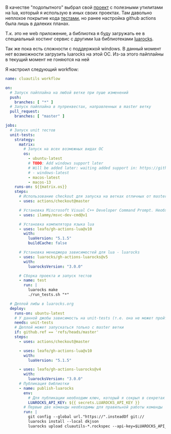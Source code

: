 В качестве "подопытного" выбрал свой [проект](https://github.com/castlele/cluautils) с полезными утилитами на lua, который я использую в иных своих проектах. Там давольно неплохое покрытие кода [тестами](https://github.com/castlele/cluautils/tree/master/tests), но ранее настройка github actions была лишь в далеких планах.

Т.к. это не web приложение, а библиотка я буду загружать ее в специальный хостинг сервис с другими lua библиотеками [luarocks](https://luarocks.org/modules/castlelecs/cluautils).

 Так же пока есть сложности с поддержкой windows. В данный момент нет возможности загрузить luarocks на этой ОС. Из-за этого пайплайны в текущий момент не гоняются на ней

Я настроил следующий workflow:
```yml
name: cluautils workflow

on:
  # Запуск пайплайна на любой ветке при пуше изменений
  push:
    branches: [ "*" ]
  # Запуск пайплайна в пулреквестах, направленных в master ветку
  pull_request:
    branches: [ "master" ]

jobs:
  # Запуск unit тестов
  unit-tests:
    strategy:
      matrix:
		# Запуск на всех возможных видах ОС
        os:
          - ubuntu-latest
          # TODO: Add windows support later
          # Will be added later: waiting added support in: https://github.com/leafo/gh-actions-luarocks/pull/14
          # - windows-latest
          - macos-latest
          - macos-13
    runs-on: ${{matrix.os}}
    steps:
	  # Использование checkout для запуска на ветках отличных от master
      - uses: actions/checkout@master

	  # Установка Miscrosoft Visual C++ Developer Command Prompt. Необходимо для установки lua и luarocks
      - uses: ilammy/msvc-dev-cmd@v1

	  # Установка компилятора языка lua
      - uses: leafo/gh-actions-lua@v10
        with:
          luaVersion: "5.1.5"
          buildCache: false

	  # Установка менеджера зависимостей для lua - luarocks
      - uses: luarocks/gh-actions-luarocks@v5
        with:
          luarocksVersion: "3.0.0"

	  # Сборка проекта и запуск тестов
      - name: test
        run: |
          luarocks make
          ./run_tests.sh "*"

  # Деплой либы в luarocks.org
  deploy:
    runs-on: ubuntu-latest
	# У данной джобы зависимость на unit-tests (т.е. она не может пройти, пока не пройдут тесты)
    needs: unit-tests
	# Деплой может запускаться только с master ветки
    if: github.ref == 'refs/heads/master'
    steps:
      - uses: actions/checkout@master

      - uses: leafo/gh-actions-lua@v10
        with:
          luaVersion: "5.1.5"

      - uses: leafo/gh-actions-luarocks@v4
        with:
          luarocksVersion: "3.0.0"
	  # Публикация библиотки
      - name: publish-luarocks
        env:
		  # Для публикации необходим ключ, который я сокрыл в секретах github actions
          LUAROCKS_API_KEY: ${{ secrets.LUAROCKS_API_KEY }}
		# Первые две команды необходимы для правильной работы команды `upload` у luarocks
        run: |
          git config --global url."https://".insteadOf git://
          luarocks install --local dkjson
          luarocks upload cluautils-*.rockspec --api-key=$LUAROCKS_API_KEY --force
```